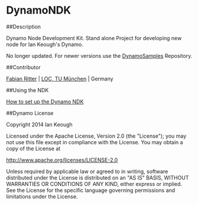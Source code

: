 DynamoNDK
=========

##Description

Dynamo Node Development Kit. Stand alone Project for developing new node for Ian Keough's Dynamo.

No longer updated. For newer versions use the [DynamoSamples](https://github.com/DynamoDS/DynamoSamples) Repository.

##Contributor

[Fabian Ritter](https://github.com/redinkinc) | [LOC, TU München](http://www.loc.tum.de) | Germany

##Using the NDK

[How to set up the Dynamo NDK](https://github.com/redinkinc/DynamoNDK/wiki/Set-up-the-DynamoNDK)

##Dynamo License

Copyright 2014 Ian Keough

Licensed under the Apache License, Version 2.0 (the "License"); you may not use this file except in compliance with the License. You may obtain a copy of the License at

http://www.apache.org/licenses/LICENSE-2.0

Unless required by applicable law or agreed to in writing, software distributed under the License is distributed on an "AS IS" BASIS, WITHOUT WARRANTIES OR CONDITIONS OF ANY KIND, either express or implied. See the License for the specific language governing permissions and limitations under the License.
